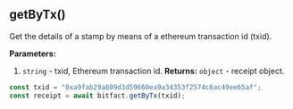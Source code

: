 ## getByTx()
Get the details of a stamp by means of a ethereum transaction id (txid).

**Parameters:**
1. `string` - txid, Ethereum transaction id.
**Returns:** `object` - receipt object.

```javascript
const txid = "0xa9fab29a809d3d59660ea9a34353f2574c6ac49ee65af";
const receipt = await bitfact.getByTx(txid);
```